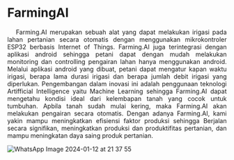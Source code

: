 # FarmingAI
 <p align="justify">&nbsp;&nbsp;&nbsp;Farming.AI merupakan sebuah alat yang dapat melakukan irigasi pada lahan pertanian
secara otomatis dengan menggunakan mikrokontroler ESP32 berbasis Internet of
Things. Farming.AI juga terintegrasi dengan aplikasi android sehingga petani dapat
dengan mudah melakukan monitoring dan controlling pengairan lahan hanya
menggunakan android. Melalui aplikasi android yang dibuat, petani dapat mengatur
kapan waktu irigasi, berapa lama durasi irigasi dan berapa jumlah debit irigasi yang
diperlukan. Pengembangan dalam inovasi ini adalah penggunaan teknologi Artifficial
Intelligence yaitu Machine Learning sehingga Farming.AI dapat mengetahu kondisi
ideal dari kelembapan tanah yang cocok untuk tumbuhan. Apbila tanah sudah mulai
kering, maka Farming.AI akan melakukan pengairan secara otomatis. Dengan adanya
Farming.AI, kami yakin mampu meningkatkan efisiensi faktor produksi sehingga
Berjalan secara signifikan, meningkatkan produksi dan produktifitas pertanian, dan
mampu meningkatan daya saing produk pertanian.</p>

![WhatsApp Image 2024-01-12 at 21 37 55](https://github.com/Bigbozz47/FarmingAI/assets/116621615/93c9b7fb-807f-412c-9795-64314428134f)
